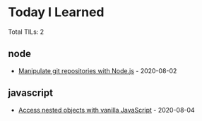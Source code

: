 # Today I Learned

Total TILs: <!-- counter start -->2<!-- counter end -->
<!-- entries start -->
## node

* [Manipulate git repositories with Node.js](https://github.com/santiagoballadares/til/blob/master/node/manipulate-git-repositories.md) - 2020-08-02
## javascript

* [Access nested objects with vanilla JavaScript](https://github.com/santiagoballadares/til/blob/master/javascript/access-nested-objects.md) - 2020-08-04
<!-- entries end -->